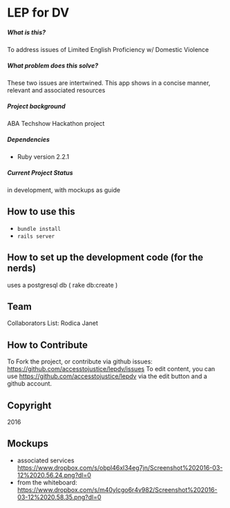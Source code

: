 LEP for DV
=================

##### What is this?
To address issues of Limited English Proficiency w/ Domestic Violence

##### What problem does this solve?
These two issues are intertwined.  This app shows in a concise manner, relevant and associated resources

##### Project background
ABA Techshow Hackathon project

##### Dependencies
* Ruby version
2.2.1

##### Current Project Status
in development, with mockups as guide

## How to use this

* ```bundle install```
* ```rails server```

## How to set up the development code (for the nerds)
uses a postgresql db ( rake db:create )

## Team
Collaborators List:
Rodica
Janet



## How to Contribute
To Fork the project, or contribute via github issues: https://github.com/accesstojustice/lepdv/issues
To edit content, you can use https://github.com/accesstojustice/lepdv via the edit button and a github account.


## Copyright
2016

## Mockups
* associated services
https://www.dropbox.com/s/obpl46xl34eg7jn/Screenshot%202016-03-12%2020.56.24.png?dl=0
* from the whiteboard:
https://www.dropbox.com/s/m40ylcgo6r4v982/Screenshot%202016-03-12%2020.58.35.png?dl=0
